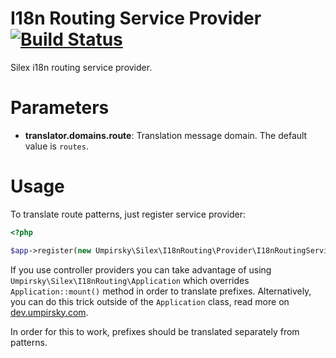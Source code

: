 I18n Routing Service Provider [![Build Status](https://secure.travis-ci.org/umpirsky/I18nRoutingServiceProvider.png)](http://travis-ci.org/umpirsky/I18nRoutingServiceProvider)
=============================

Silex i18n routing service provider.

# Parameters

* **translator.domains.route**: Translation message domain. The default value is `routes`.

# Usage

To translate route patterns, just register service provider:

```php
<?php

$app->register(new Umpirsky\Silex\I18nRouting\Provider\I18nRoutingServiceProvider());
```

If you use controller providers you can take advantage of using
`Umpirsky\Silex\I18nRouting\Application` which overrides `Application::mount()` method
in order to translate prefixes. Alternatively, you can do this trick outside of the
`Application` class, read more on [dev.umpirsky.com](http://dev.umpirsky.com/silex-i18n-routing/).

In order for this to work, prefixes should be translated separately from patterns.
